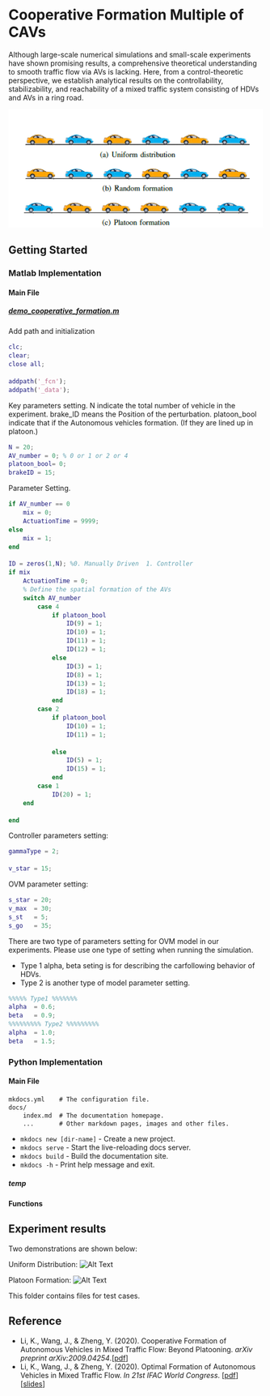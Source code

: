 # Cooperative Formation Multiple of CAVs

Although large-scale numerical simulations and small-scale experiments have shown promising results, 
a comprehensive theoretical understanding to smooth traffic flow via AVs is lacking. Here, from a 
control-theoretic perspective, we establish analytical results on the controllability, stabilizability, 
and reachability of a mixed traffic system consisting of HDVs and AVs in a ring road.

![Alt Text](images/cooperative_formation_multiple/cooperative_formation.png)

## Getting Started

### Matlab Implementation

#### Main File

##### [demo_cooperative_formation.m](https://github.com/soc-ucsd/mixed-traffic/blob/main/cooperative_formation_multiple_AVs/demo_cooperative_formation.m)
Add path and initialization
```matlab
clc;
clear;
close all;

addpath('_fcn');
addpath('_data');

```

Key parameters setting. N indicate the total number of vehicle in the experiment. brake_ID means the Position of the perturbation. 
platoon_bool indicate that if the Autonomous vehicles formation. (If they are lined up in platoon.)


```matlab
N = 20;
AV_number = 0; % 0 or 1 or 2 or 4
platoon_bool= 0;
brakeID = 15;

```

Parameter Setting.
``` matlab
if AV_number == 0
    mix = 0;
    ActuationTime = 9999;
else
    mix = 1;
end

ID = zeros(1,N); %0. Manually Driven  1. Controller
if mix
    ActuationTime = 0;
    % Define the spatial formation of the AVs
    switch AV_number
        case 4
            if platoon_bool
                ID(9) = 1;
                ID(10) = 1;
                ID(11) = 1;
                ID(12) = 1;
            else
                ID(3) = 1;
                ID(8) = 1;
                ID(13) = 1;
                ID(18) = 1;
            end
        case 2
            if platoon_bool
                ID(10) = 1;
                ID(11) = 1;
                
            else
                ID(5) = 1;
                ID(15) = 1;
            end
        case 1
            ID(20) = 1;
    end
    
end

```

Controller parameters setting:
```matlab
gammaType = 2;

v_star = 15;
```


OVM parameter setting:
```matlab
s_star = 20;
v_max  = 30;
s_st   = 5;
s_go   = 35;
```
There are two type of parameters setting for OVM model in our experiments. Please use one type of setting 
when running the simulation.

- Type 1 alpha, beta seting is for describing the carfollowing behavior of HDVs.
- Type 2 is another type of model parameter setting.

```matlab
%%%%% Type1 %%%%%%%
alpha  = 0.6;
beta   = 0.9;
%%%%%%%%% Type2 %%%%%%%%%
alpha  = 1.0;
beta   = 1.5;
```







### Python Implementation

#### Main File
 

    mkdocs.yml    # The configuration file.
    docs/
        index.md  # The documentation homepage.
        ...       # Other markdown pages, images and other files.
* `mkdocs new [dir-name]` - Create a new project.
* `mkdocs serve` - Start the live-reloading docs server.
* `mkdocs build` - Build the documentation site.
* `mkdocs -h` - Print help message and exit.

##### temp

#### Functions

## Experiment results
Two demonstrations are shown below:    

Uniform Distribution:
![Alt Text](images/cooperative_formation_multiple/platoon_formation.gif)

Platoon Formation:
![Alt Text](images/cooperative_formation_multiple/uniform_distribution.gif)

This folder contains files for test cases.

## Reference

- Li, K., Wang, J., & Zheng, Y. (2020). Cooperative Formation of Autonomous Vehicles in Mixed Traffic Flow: Beyond Platooning. *arXiv preprint arXiv:2009.04254*.[[pdf](https://wangjw18.github.io/files/2020-arXiv.pdf)]
- Li, K., Wang, J., & Zheng, Y. (2020). Optimal Formation of Autonomous Vehicles in Mixed Traffic Flow. *In 21st IFAC World Congress*. [[pdf](https://wangjw18.github.io/files/2020-IFAC.pdf)] [[slides](https://wangjw18.github.io/files/2020-IFAC-slides.pdf)]
